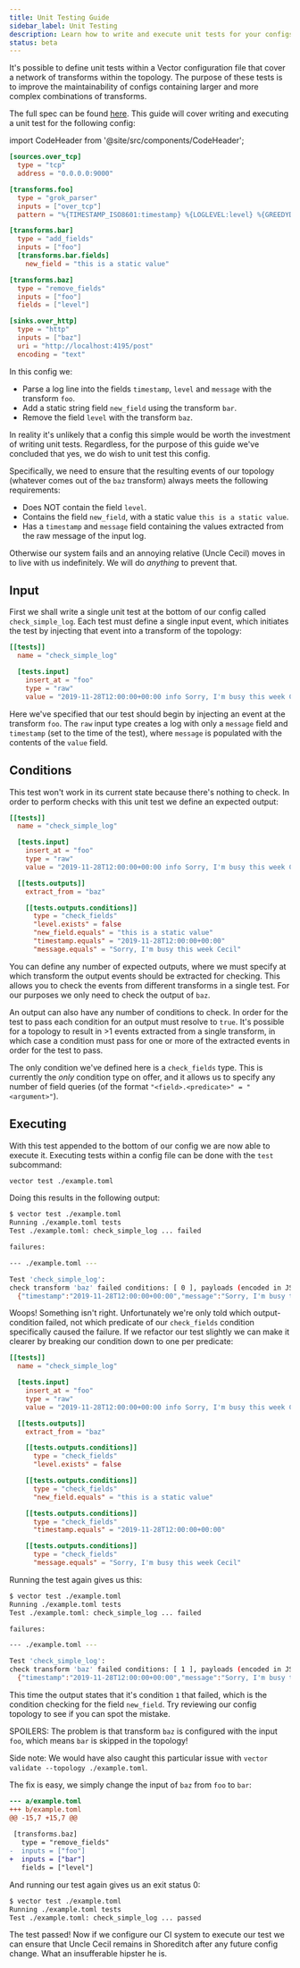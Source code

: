 ```yaml
---
title: Unit Testing Guide
sidebar_label: Unit Testing
description: Learn how to write and execute unit tests for your configs
status: beta
---
```


It's possible to define unit tests within a Vector configuration file that cover
a network of transforms within the topology. The purpose of these tests is to
improve the maintainability of configs containing larger and more complex
combinations of transforms.

The full spec can be found [here][docs.reference.tests]. This guide will cover
writing and executing a unit test for the following config:

import CodeHeader from '@site/src/components/CodeHeader';

<CodeHeader fileName="example.toml" />

```toml
[sources.over_tcp]
  type = "tcp"
  address = "0.0.0.0:9000"

[transforms.foo]
  type = "grok_parser"
  inputs = ["over_tcp"]
  pattern = "%{TIMESTAMP_ISO8601:timestamp} %{LOGLEVEL:level} %{GREEDYDATA:message}"

[transforms.bar]
  type = "add_fields"
  inputs = ["foo"]
  [transforms.bar.fields]
    new_field = "this is a static value"

[transforms.baz]
  type = "remove_fields"
  inputs = ["foo"]
  fields = ["level"]

[sinks.over_http]
  type = "http"
  inputs = ["baz"]
  uri = "http://localhost:4195/post"
  encoding = "text"
```

In this config we:

- Parse a log line into the fields `timestamp`, `level` and `message` with the
  transform `foo`.
- Add a static string field `new_field` using the transform `bar`.
- Remove the field `level` with the transform `baz`.

In reality it's unlikely that a config this simple would be worth the investment
of writing unit tests. Regardless, for the purpose of this guide we've concluded
that yes, we do wish to unit test this config.

Specifically, we need to ensure that the resulting events of our topology
(whatever comes out of the `baz` transform) always meets the following
requirements:

- Does NOT contain the field `level`.
- Contains the field `new_field`, with a static value `this is a static value`.
- Has a `timestamp` and `message` field containing the values extracted from the
  raw message of the input log.

Otherwise our system fails and an annoying relative (Uncle Cecil) moves in to
live with us indefinitely. We will do _anything_ to prevent that.

## Input

First we shall write a single unit test at the bottom of our config called
`check_simple_log`. Each test must define a single input event, which initiates
the test by injecting that event into a transform of the topology:

```toml
[[tests]]
  name = "check_simple_log"

  [tests.input]
    insert_at = "foo"
    type = "raw"
    value = "2019-11-28T12:00:00+00:00 info Sorry, I'm busy this week Cecil"
```

Here we've specified that our test should begin by injecting an event at the
transform `foo`. The `raw` input type creates a log with only a `message` field
and `timestamp` (set to the time of the test), where `message` is populated with
the contents of the `value` field.

## Conditions

This test won't work in its current state because there's nothing to check. In
order to perform checks with this unit test we define an expected output:

```toml
[[tests]]
  name = "check_simple_log"

  [tests.input]
    insert_at = "foo"
    type = "raw"
    value = "2019-11-28T12:00:00+00:00 info Sorry, I'm busy this week Cecil"

  [[tests.outputs]]
    extract_from = "baz"

    [[tests.outputs.conditions]]
      type = "check_fields"
      "level.exists" = false
      "new_field.equals" = "this is a static value"
      "timestamp.equals" = "2019-11-28T12:00:00+00:00"
      "message.equals" = "Sorry, I'm busy this week Cecil"
```

You can define any number of expected outputs, where we must specify at which
transform the output events should be extracted for checking. This allows you to
check the events from different transforms in a single test. For our purposes we
only need to check the output of `baz`.

An output can also have any number of conditions to check. In order for the test
to pass each condition for an output must resolve to `true`. It's possible for a
topology to result in >1 events extracted from a single transform, in which case
a condition must pass for one or more of the extracted events in order for the
test to pass.

The only condition we've defined here is a `check_fields` type. This is
currently the _only_ condition type on offer, and it allows us to specify any
number of field queries (of the format `"<field>.<predicate>" = "<argument>"`).

## Executing

With this test appended to the bottom of our config we are now able to execute
it. Executing tests within a config file can be done with the `test` subcommand:

```bash
vector test ./example.toml
```

Doing this results in the following output:

```sh
$ vector test ./example.toml 
Running ./example.toml tests
Test ./example.toml: check_simple_log ... failed

failures:

--- ./example.toml ---

Test 'check_simple_log':
check transform 'baz' failed conditions: [ 0 ], payloads (encoded in JSON format):
  {"timestamp":"2019-11-28T12:00:00+00:00","message":"Sorry, I'm busy this week Cecil"}
```

Woops! Something isn't right. Unfortunately we're only told which
output-condition failed, not which predicate of our `check_fields` condition
specifically caused the failure. If we refactor our test slightly we can make it
clearer by breaking our condition down to one per predicate:


```toml
[[tests]]
  name = "check_simple_log"

  [tests.input]
    insert_at = "foo"
    type = "raw"
    value = "2019-11-28T12:00:00+00:00 info Sorry, I'm busy this week Cecil"

  [[tests.outputs]]
    extract_from = "baz"

    [[tests.outputs.conditions]]
      type = "check_fields"
      "level.exists" = false

    [[tests.outputs.conditions]]
      type = "check_fields"
      "new_field.equals" = "this is a static value"

    [[tests.outputs.conditions]]
      type = "check_fields"
      "timestamp.equals" = "2019-11-28T12:00:00+00:00"

    [[tests.outputs.conditions]]
      type = "check_fields"
      "message.equals" = "Sorry, I'm busy this week Cecil"
```

Running the test again gives us this:

```sh
$ vector test ./example.toml 
Running ./example.toml tests
Test ./example.toml: check_simple_log ... failed

failures:

--- ./example.toml ---

Test 'check_simple_log':
check transform 'baz' failed conditions: [ 1 ], payloads (encoded in JSON format):
  {"timestamp":"2019-11-28T12:00:00+00:00","message":"Sorry, I'm busy this week Cecil"}
```

This time the output states that it's condition `1` that failed, which is the
condition checking for the field `new_field`. Try reviewing our config topology
to see if you can spot the mistake.

SPOILERS: The problem is that transform `baz` is configured with the input
`foo`, which means `bar` is skipped in the topology!

Side note: We would have also caught this particular issue with
`vector validate --topology ./example.toml`.

The fix is easy, we simply change the input of `baz` from `foo` to `bar`:

```diff
--- a/example.toml
+++ b/example.toml
@@ -15,7 +15,7 @@
 
 [transforms.baz]
   type = "remove_fields"
-  inputs = ["foo"]
+  inputs = ["bar"]
   fields = ["level"]
```

And running our test again gives us an exit status 0:

```sh
$ vector test ./example.toml 
Running ./example.toml tests
Test ./example.toml: check_simple_log ... passed
```

The test passed! Now if we configure our CI system to execute our test we can
ensure that Uncle Cecil remains in Shoreditch after any future config change.
What an insufferable hipster he is.


[docs.reference.tests]: /docs/reference/tests/
